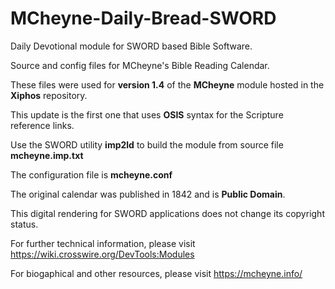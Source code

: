 # MCheyne-Daily-Bread-SWORD
Daily Devotional module for SWORD based Bible Software.

Source and config files for MCheyne's Bible Reading Calendar.

These files were used for **version 1.4** of the **MCheyne** module hosted in the **Xiphos** repository.

This update is the first one that uses **OSIS** syntax for the Scripture reference links.

Use the SWORD utility **imp2ld** to build the module from source file **mcheyne.imp.txt**

The configuration file is **mcheyne.conf**

The original calendar was published in 1842 and is **Public Domain**.

This digital rendering for SWORD applications does not change its copyright status.

For further technical information, please visit https://wiki.crosswire.org/DevTools:Modules

For biogaphical and other resources, please visit https://mcheyne.info/
